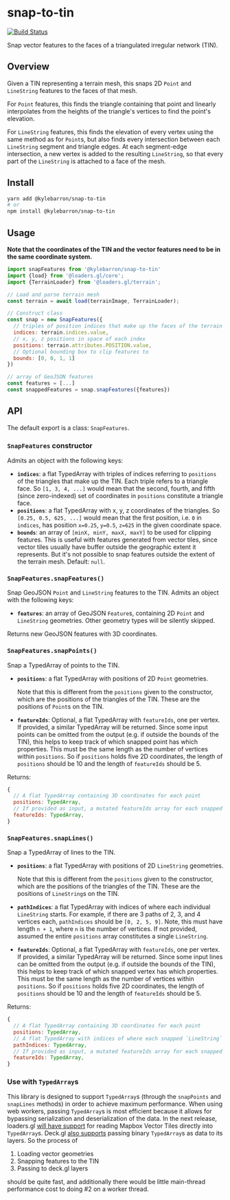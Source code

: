 # snap-to-tin

[![Build Status](https://travis-ci.org/kylebarron/snap-to-tin.svg?branch=master)](https://travis-ci.org/kylebarron/snap-to-tin)

Snap vector features to the faces of a triangulated irregular network (TIN).

## Overview

Given a TIN representing a terrain mesh, this snaps 2D `Point` and `LineString`
features to the faces of that mesh.

For `Point` features, this finds the triangle containing that point and linearly
interpolates from the heights of the triangle's vertices to find the point's
elevation.

For `LineString` features, this finds the elevation of every vertex using the
same method as for `Point`s, but also finds every intersection between each
`LineString` segment and triangle edges. At each segment-edge intersection, a
new vertex is added to the resulting `LineString`, so that every part of the
`LineString` is attached to a face of the mesh.

## Install

```bash
yarn add @kylebarron/snap-to-tin
# or
npm install @kylebarron/snap-to-tin
```

## Usage

**Note that the coordinates of the TIN and the vector features need to be in the
same coordinate system.**

```js
import snapFeatures from '@kylebarron/snap-to-tin'
import {load} from '@loaders.gl/core';
import {TerrainLoader} from '@loaders.gl/terrain';

// Load and parse terrain mesh
const terrain = await load(terrainImage, TerrainLoader);

// Construct class
const snap = new SnapFeatures({
  // triples of position indices that make up the faces of the terrain
  indices: terrain.indices.value,
  // x, y, z positions in space of each index
  positions: terrain.attributes.POSITION.value,
  // Optional bounding box to clip features to
  bounds: [0, 0, 1, 1]
})

// array of GeoJSON features
const features = [...]
const snappedFeatures = snap.snapFeatures({features})
```

## API

The default export is a class: `SnapFeatures`.

### `SnapFeatures` constructor

Admits an object with the following keys:

- **`indices`**: a flat TypedArray with triples of indices referring to `positions` of the triangles that make up the TIN. Each triple refers to a triangle face. So `[1, 3, 4, ...]` would mean that the second, fourth, and fifth (since zero-indexed) set of coordinates in `positions` constitute a triangle face.
- **`positions`**: a flat TypedArray with x, y, z coordinates of the triangles. So `[0.25, 0.5, 625, ...]` would mean that the first position, i.e. `0` in `indices`, has position `x=0.25`, `y=0.5`, `z=625` in the given coordinate space.
- **`bounds`**: an array of `[minX, minY, maxX, maxY]` to be used for clipping features. This is useful with features generated from vector tiles, since vector tiles usually have buffer outside the geographic extent it represents. But it's not possible to snap features outside the extent of the terrain mesh. Default: `null`.

### `SnapFeatures.snapFeatures()`

Snap GeoJSON `Point` and `LineString` features to the TIN. Admits an object with
the following keys:

- **`features`**: an array of GeoJSON `Feature`s, containing 2D `Point` and `LineString` geometries. Other geometry types will be silently skipped.

Returns new GeoJSON features with 3D coordinates.

### `SnapFeatures.snapPoints()`

Snap a TypedArray of points to the TIN.

- **`positions`**: a flat TypedArray with positions of 2D `Point` geometries.

  Note that this is different from the `positions` given to the constructor,
  which are the positions of the triangles of the TIN. These are the positions
  of `Point`s on the TIN.

- **`featureIds`**: Optional, a flat TypedArray with `featureIds`, one per
  vertex. If provided, a similar TypedArray will be returned. Since some input
  points can be omitted from the output (e.g. if outside the bounds of the TIN),
  this helps to keep track of which snapped point has which properties. This
  must be the same length as the number of vertices within `positions`. So if
  `positions` holds five 2D coordinates, the length of `positions` should be 10
  and the length of `featureIds` should be 5.

Returns:

```js
{
  // A flat TypedArray containing 3D coordinates for each point
  positions: TypedArray,
  // If provided as input, a mutated featureIds array for each snapped vertex
  featureIds: TypedArray,
}
```

### `SnapFeatures.snapLines()`

Snap a TypedArray of lines to the TIN.

- **`positions`**: a flat TypedArray with positions of 2D `LineString` geometries.

  Note that this is different from the `positions` given to the constructor,
  which are the positions of the triangles of the TIN. These are the positions
  of `LineString`s on the TIN.

- **`pathIndices`**: a flat TypedArray with indices of where each individual
  `LineString` starts. For example, if there are 3 paths of 2, 3, and 4 vertices
  each, `pathIndices` should be `[0, 2, 5, 9]`. Note, this must have length `n + 1`, where `n` is the number of vertices. If not provided, assumed the entire
  `positions` array constitutes a single `LineString`.

- **`featureIds`**: Optional, a flat TypedArray with `featureIds`, one per
  vertex. If provided, a similar TypedArray will be returned. Since some input
  lines can be omitted from the output (e.g. if outside the bounds of the TIN),
  this helps to keep track of which snapped vertex has which properties. This
  must be the same length as the number of vertices within `positions`. So if
  `positions` holds five 2D coordinates, the length of `positions` should be 10
  and the length of `featureIds` should be 5.

Returns:

```js
{
  // A flat TypedArray containing 3D coordinates for each point
  positions: TypedArray,
  // A flat TypedArray with indices of where each snapped `LineString` starts
  pathIndices: TypedArray,
  // If provided as input, a mutated featureIds array for each snapped vertex
  featureIds: TypedArray,
}
```

### Use with `TypedArray`s

This library is designed to support `TypedArray`s (through the `snapPoints` and
`snapLines` methods) in order to achieve maximum performance. When using web
workers, passing `TypedArray`s is most efficient because it allows for bypassing
serialization and deserialization of the data. In the next release, loaders.gl
[will have support](https://github.com/uber-web/loaders.gl/pull/690) for reading
Mapbox Vector Tiles directly into `TypedArray`s. Deck.gl [also
supports](https://deck.gl/#/documentation/developer-guide/performance-optimization?section=use-binary-data)
passing binary `TypedArray`s as data to its layers. So the process of

1. Loading vector geometries
2. Snapping features to the TIN
3. Passing to deck.gl layers

should be quite fast, and additionally there would be little main-thread
performance cost to doing #2 on a worker thread.
